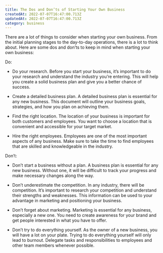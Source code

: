 ```yaml
---
title: The Dos and Don’ts of Starting Your Own Business
createdAt: 2022-07-07T16:47:00.713Z
updatedAt: 2022-07-07T16:47:00.713Z
category: business
---
```


There are a lot of things to consider when starting your own business. From the initial planning stages to the day-to-day operations, there is a lot to think about. Here are some dos and don’ts to keep in mind when starting your own business:

Do:

- Do your research. Before you start your business, it’s important to do your research and understand the industry you’re entering. This will help you create a solid business plan and give you a better chance of success.

- Create a detailed business plan. A detailed business plan is essential for any new business. This document will outline your business goals, strategies, and how you plan on achieving them.

- Find the right location. The location of your business is important for both customers and employees. You want to choose a location that is convenient and accessible for your target market.

- Hire the right employees. Employees are one of the most important aspects of any business. Make sure to take the time to find employees that are skilled and knowledgeable in the industry.

Don’t:

- Don’t start a business without a plan. A business plan is essential for any new business. Without one, it will be difficult to track your progress and make necessary changes along the way.

- Don’t underestimate the competition. In any industry, there will be competition. It’s important to research your competition and understand their strengths and weaknesses. This information can be used to your advantage in marketing and positioning your business.

- Don’t forget about marketing. Marketing is essential for any business, especially a new one. You need to create awareness for your brand and get people interested in what you have to offer.

- Don’t try to do everything yourself. As the owner of a new business, you will have a lot on your plate. Trying to do everything yourself will only lead to burnout. Delegate tasks and responsibilities to employees and other team members whenever possible.
